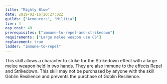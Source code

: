 ```yaml
---
title: "Mighty Blow"
date: 2019-02-16T20:27:02Z
guilds: ["Armourers", "Militia"]
tier: 4
osp_cost: 40
prerequisites: ["immune-to-repel-and-strikedown"]
requirements: ["Large melee weapon use CS"]
replacement: true
ladder: "immune-to-repel"
---
```

This skill allows a character to strike for the Strikedown effect with a large melee weapon held in two hands. They are also immune to the effects Repel and Strikedown. This skill may not be purchased by anyone with the skill Goblin Resilience and prevents the purchase of Goblin Resilience.